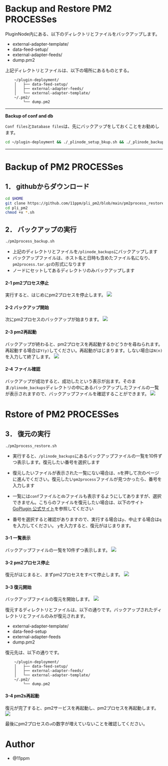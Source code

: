 # Backup and Restore PM2 PROCESSes

PluginNode内にある、以下のディレクトリとファイルをバックアップします。

* external-adapter-template/
* data-feed-setup/
* external-adapter-feeds/
* dump.pm2

上記ディレクトリとファイルは、以下の場所にあるものとする。

```
    ~/plugin-deployment/
    │   ├── data-feed-setup/
    │   ├── external-adapter-feeds/
    │   └── external-adapter-template/
    ~/.pm2/
        └── dump.pm2
```

---

**Backup of conf and db**

`Conf files`と`Database files`は、先にバックアップをしておくことをお勧めします。
```sh
cd ~/plugin-deployment && ./_plinode_setup_bkup.sh && ./_plinode_backup.sh -full
```

---

# Backup of PM2 PROCESSes

## 1． githubからダウンロード

```sh
cd $HOME
git clone https://github.com/11ppm/pli_pm2/blob/main/pm2process_restore.sh
cd pli_pm2
chmod +x *.sh
```


## 2． バックアップの実行

```sh
./pm2process_backup.sh 
```


* 上記のディレクトリとファイルを`/plinode_backups`にバックアップします
* バックアップファイルは、ホスト名と日時も含めたファイル名になり、`pm2process.tar.gz`の形式になります
* ノードにセットしてあるディレクトリのみバックアップします


#### 2-1  pm2プロセス停止
実行すると、はじめにpm2プロセスを停止します。
<img src="./img/backup1.png">


#### 2-2  バックアップ開始
次にpm2プロセスのバックアップが始まります。
<img src="./img/backup2.png">


#### 2-3  pm2再起動
バックアップが終わると、pm2プロセスを再起動するかどうかを尋ねられます。再起動する場合は`Y(y)`してください。再起動がはじまります。しない場合は`N(n)`を入力して終了します。
<img src="./img/backup3.png">

#### 2-4  ファイル確認
バックアップが成功すると、成功したという表示が出ます。そのまま`/plinode_backups`ディレクトリの中にあるバックアップしたファイルの一覧が表示されますので、バックアップファイルを確認することができます。
<img src="./img/backup4.png">



# Rstore of PM2 PROCESSes

## 3． 復元の実行
```shell
./pm2process_restore.sh
```

* 実行すると、`/plinode_backups`にあるバックアップファイルの一覧を10件ずつ表示します。復元したい番号を選択します

* 復元したいファイルが表示された一覧にない場合は、`n`を押して次のページに進んでください。復元したい`pm2process`ファイルが見つかったら、番号を入力します

* 一覧には`conf`ファイルと`db`ファイルも表示するようにしてありますが、選択できません。こちらのファイルを復元したい場合は、以下のサイト [GoPlugin 公式サイト](https://github.com/GoPlugin/plugin-deployment/blob/main/docs/node_backup_restore.md)を参照してください



* 番号を選択すると確認がありますので、実行する場合は`y`、中止する場合は`q`を入力してください。 `y`を入力すると、復元がはじまります。

#### 3-1  一覧表示
バックアップファイルの一覧を10件ずつ表示します。
<img src="./img/restore1.png">

#### 3-2  pm2プロセス停止
復元がはじまると、まずpm2プロセスをすべて停止します。
<img src="./img/restore2.png">

#### 3-3  復元開始
バックアップファイルの復元を開始します。
<img src="./img/restore3.png">

復元するディレクトリとファイルは、以下の通りです。バックアップされたディレクトリとファイルのみが復元されます。

* external-adapter-template/
* data-feed-setup
* external-adapter-feeds
* dump.pm2

復元先は、以下の通りです。
```
    ~/plugin-deployment/
    │   ├── data-feed-setup/
    │   ├── external-adapter-feeds/
    │   └── external-adapter-template/
    ~/.pm2/
        └── dump.pm2
```


#### 3-4  pm2s再起動
復元が完了すると、pm2サービスを再起動し、pm2プロセスを再起動します。
<img src="./img/restore4.png">

最後にpm2プロセスの`↺`の数字が増えていないことを確認してください。

# Author

* @11ppm


